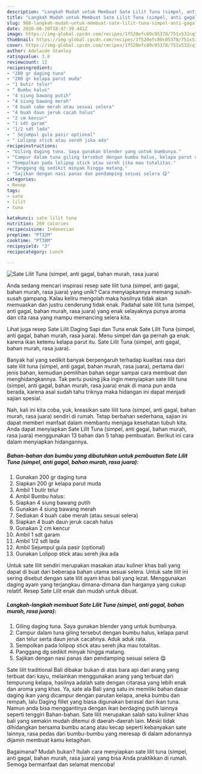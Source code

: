 ```yaml
---
description: "Langkah Mudah untuk Membuat Sate Lilit Tuna (simpel, anti gagal, bahan murah, rasa juara) yang Enak"
title: "Langkah Mudah untuk Membuat Sate Lilit Tuna (simpel, anti gagal, bahan murah, rasa juara) yang Enak"
slug: 968-langkah-mudah-untuk-membuat-sate-lilit-tuna-simpel-anti-gagal-bahan-murah-rasa-juara-yang-enak
date: 2020-08-20T18:47:39.441Z
image: https://img-global.cpcdn.com/recipes/1f520efc80c05378/751x532cq70/sate-lilit-tuna-simpel-anti-gagal-bahan-murah-rasa-juara-foto-resep-utama.jpg
thumbnail: https://img-global.cpcdn.com/recipes/1f520efc80c05378/751x532cq70/sate-lilit-tuna-simpel-anti-gagal-bahan-murah-rasa-juara-foto-resep-utama.jpg
cover: https://img-global.cpcdn.com/recipes/1f520efc80c05378/751x532cq70/sate-lilit-tuna-simpel-anti-gagal-bahan-murah-rasa-juara-foto-resep-utama.jpg
author: Adelaide Stanley
ratingvalue: 3.8
reviewcount: 12
recipeingredient:
- "200 gr daging tuna"
- "200 gr kelapa parut muda"
- "1 butir telur"
- " Bumbu halus"
- "4 siung bawang putih"
- "4 siung bawang merah"
- "4 buah cabe merah atau sesuai selera"
- "4 buah daun jeruk cacah halus"
- "2 cm kencur"
- "1 sdt garam"
- "1/2 sdt lada"
- " Sejumpul gula pasir optional"
- " Lolipop stick atau sereh jika ada"
recipeinstructions:
- "Giling daging tuna. Saya gunakan blender yang untuk bumbunya."
- "Campur dalam tuna giling tersebut dengan bumbu halus, kelapa parut dan telur serta daun jeruk cacahnya. Aduk aduk rata."
- "Sempolkan pada lolipop stick atau sereh jika mau totalitas."
- "Panggang dg sedikit minyak hingga matang."
- "Sajikan dengan nasi panas dan pendamping sesuai selera 😋"
categories:
- Resep
tags:
- sate
- lilit
- tuna

katakunci: sate lilit tuna 
nutrition: 269 calories
recipecuisine: Indonesian
preptime: "PT32M"
cooktime: "PT38M"
recipeyield: "3"
recipecategory: Lunch

---
```



![Sate Lilit Tuna (simpel, anti gagal, bahan murah, rasa juara)](https://img-global.cpcdn.com/recipes/1f520efc80c05378/751x532cq70/sate-lilit-tuna-simpel-anti-gagal-bahan-murah-rasa-juara-foto-resep-utama.jpg)

Anda sedang mencari inspirasi resep sate lilit tuna (simpel, anti gagal, bahan murah, rasa juara) yang unik? Cara menyiapkannya memang susah-susah gampang. Kalau keliru mengolah maka hasilnya tidak akan memuaskan dan justru cenderung tidak enak. Padahal sate lilit tuna (simpel, anti gagal, bahan murah, rasa juara) yang enak selayaknya punya aroma dan cita rasa yang mampu memancing selera kita.

Lihat juga resep Sate Lilit Daging Sapi dan Tuna enak Sate Lilit Tuna (simpel, anti gagal, bahan murah, rasa juara). Menu simpel dan ga pernah ga enak. karena ikan ketemu kelapa parut itu. Sate Lilit Tuna (simpel, anti gagal, bahan murah, rasa juara).

Banyak hal yang sedikit banyak berpengaruh terhadap kualitas rasa dari sate lilit tuna (simpel, anti gagal, bahan murah, rasa juara), pertama dari jenis bahan, kemudian pemilihan bahan segar sampai cara membuat dan menghidangkannya. Tak perlu pusing jika ingin menyiapkan sate lilit tuna (simpel, anti gagal, bahan murah, rasa juara) enak di mana pun anda berada, karena asal sudah tahu triknya maka hidangan ini dapat menjadi sajian spesial.


Nah, kali ini kita coba, yuk, kreasikan sate lilit tuna (simpel, anti gagal, bahan murah, rasa juara) sendiri di rumah. Tetap berbahan sederhana, sajian ini dapat memberi manfaat dalam membantu menjaga kesehatan tubuh kita. Anda dapat menyiapkan Sate Lilit Tuna (simpel, anti gagal, bahan murah, rasa juara) menggunakan 13 bahan dan 5 tahap pembuatan. Berikut ini cara dalam menyiapkan hidangannya.

<!--inarticleads1-->

##### Bahan-bahan dan bumbu yang dibutuhkan untuk pembuatan Sate Lilit Tuna (simpel, anti gagal, bahan murah, rasa juara):

1. Gunakan 200 gr daging tuna
1. Siapkan 200 gr kelapa parut muda
1. Ambil 1 butir telur
1. Ambil  Bumbu halus:
1. Siapkan 4 siung bawang putih
1. Gunakan 4 siung bawang merah
1. Sediakan 4 buah cabe merah (atau sesuai selera)
1. Siapkan 4 buah daun jeruk cacah halus
1. Gunakan 2 cm kencur
1. Ambil 1 sdt garam
1. Ambil 1/2 sdt lada
1. Ambil  Sejumpul gula pasir (optional)
1. Gunakan  Lolipop stick atau sereh jika ada


Untuk sate lilit sendiri merupakan masakan atau kuliner khas bali yang dapat di buat dari beberapa bahan utama sesuai selera. Untuk sate lilit ini sering disebut dengan sate lilit ayam khas bali yang lezat. Menggunakan daging ayam yang terjangkau dimana-dimana dan harganya yang cukup relatif. Resep Sate Lilit enak dan mudah untuk dibuat. 

<!--inarticleads2-->

##### Langkah-langkah membuat Sate Lilit Tuna (simpel, anti gagal, bahan murah, rasa juara):

1. Giling daging tuna. Saya gunakan blender yang untuk bumbunya.
1. Campur dalam tuna giling tersebut dengan bumbu halus, kelapa parut dan telur serta daun jeruk cacahnya. Aduk aduk rata.
1. Sempolkan pada lolipop stick atau sereh jika mau totalitas.
1. Panggang dg sedikit minyak hingga matang.
1. Sajikan dengan nasi panas dan pendamping sesuai selera 😋


Sate lilit traditional Bali dibakar bukan di atas bara api dari arang yang terbuat dari kayu, melainkan menggunakan arang yang terbuat dari tempurung kelapa, hasilnya adalah sate dengan citarasa yang lebih enak dan aroma yang khas. Ya, sate ala Bali yang satu ini memiliki bahan dasar daging ikan yang dicampur dengan parutan kelapa, aneka bumbu dan rempah, lalu Daging fillet yang biasa digunakan berasal dari ikan tuna. Namun anda bisa menggantinya dengan ikan berdaging putih lainnya seperti tenggiri Bahan-bahan. Sate lilit merupakan salah satu kuliner khas bali yang semakin mudah ditemui di daerah-daerah lain. Meski tidak dihidangkan bersama bumbu acang atau kecap seperti kebanyakan sate lainnya, rasa pedas dari bumbu-bumbu yang meresap di dalam adonannya dijamin membuat kamu ketagihan. 

Bagaimana? Mudah bukan? Itulah cara menyiapkan sate lilit tuna (simpel, anti gagal, bahan murah, rasa juara) yang bisa Anda praktikkan di rumah. Semoga bermanfaat dan selamat mencoba!

